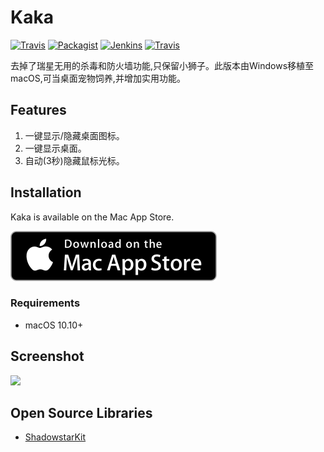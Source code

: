 # Kaka

[![Travis](https://img.shields.io/badge/build-passing-brightgreen.svg)](https://github.com/HsiangHo/Kaka)
[![Packagist](https://img.shields.io/badge/release-1.0.0-blue.svg)](https://itunes.apple.com/app/id1434172933)
[![Jenkins](https://img.shields.io/badge/license-MIT-red.svg)](https://github.com/HsiangHo/Kaka/blob/master/LICENSE)
[![Travis](https://img.shields.io/badge/platform-macOS-yellow.svg)]()

去掉了瑞星无用的杀毒和防火墙功能,只保留小狮子。此版本由Windows移植至macOS,可当桌面宠物饲养,并增加实用功能。

## Features

1. 一键显示/隐藏桌面图标。
2. 一键显示桌面。
3. 自动(3秒)隐藏鼠标光标。

## Installation

Kaka is available on the Mac App Store.

[![download on the Mac App Store](img/MAS_badge.svg)](https://itunes.apple.com/app/id1434172933)

### Requirements

- macOS 10.10+

## Screenshot

<img src="img/Screen_Shot1.png" width="480px">

## Open Source Libraries

- [ShadowstarKit](https://github.com/HsiangHo/ShadowstarKit)
